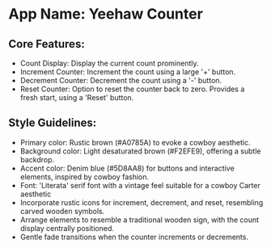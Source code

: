 # **App Name**: Yeehaw Counter

## Core Features:

- Count Display: Display the current count prominently.
- Increment Counter: Increment the count using a large '+' button.
- Decrement Counter: Decrement the count using a '-' button.
- Reset Counter: Option to reset the counter back to zero. Provides a fresh start, using a 'Reset' button.

## Style Guidelines:

- Primary color: Rustic brown (#A0785A) to evoke a cowboy aesthetic.
- Background color: Light desaturated brown (#F2EFE9), offering a subtle backdrop.
- Accent color: Denim blue (#5D8AA8) for buttons and interactive elements, inspired by cowboy fashion.
- Font: 'Literata' serif font with a vintage feel suitable for a cowboy Carter aesthetic
- Incorporate rustic icons for increment, decrement, and reset, resembling carved wooden symbols.
- Arrange elements to resemble a traditional wooden sign, with the count display centrally positioned.
- Gentle fade transitions when the counter increments or decrements.